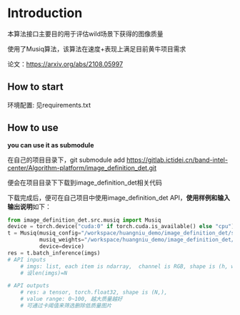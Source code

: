 # Introduction

本算法接口主要目的用于评估wild场景下获得的图像质量

使用了Musiq算法，该算法在速度+表现上满足目前黄牛项目需求

论文：https://arxiv.org/abs/2108.05997

## How to start

环境配置: 见requirements.txt

## How to use

**you can use it as submodule**

在自己的项目目录下，git submodule add  https://gitlab.ictidei.cn/band-intel-center/Algorithm-platform/image_definition_det.git

便会在项目目录下下载到image_definition_det相关代码

下载完成后，便可在自己项目中使用image_definition_det API，**使用样例和输入输出说明**如下：

```python
from image_definition_det.src.musiq import Musiq
device = torch.device("cuda:0" if torch.cuda.is_available() else "cpu")
t = Musiq(musiq_config="/workspace/huangniu_demo/image_definition_det/src/configs/musiq.yaml",
          musiq_weights="/workspace/huangniu_demo/image_definition_det/src/weights/musiq_paq2piq_ckpt-364c0c84_2.pth",
          device=device)
res = t.batch_inference(imgs)
# API inputs    								  
    # imgs: list, each item is ndarray,  channel is RGB, shape is (h, w, 3)
    # 设len(imgs)=N

# API outputs
	# res: a tensor, torch.float32, shape is (N,),
    # value range: 0~100, 越大质量越好
    # 可通过卡阈值来筛选删除低质量图片

```


